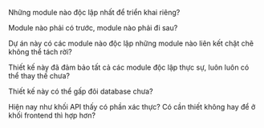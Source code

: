 Những module nào độc lập nhất để triển khai riêng?

Module nào phải có trước, module nào phải đi sau?

Dự án này có các module nào độc lập những module nào liên kết chặt chẽ không thể tách rời? 

Thiết kế này đã đảm bảo tất cả các module độc lập thực sự, luôn luôn có thể thay thế chưa?

Thiết kế này có thể gấp đôi database chưa?

Hiện nay như khối API thấy có phần xác thực? Có cần thiết không hay để ở khối frontend thì hợp hơn?

